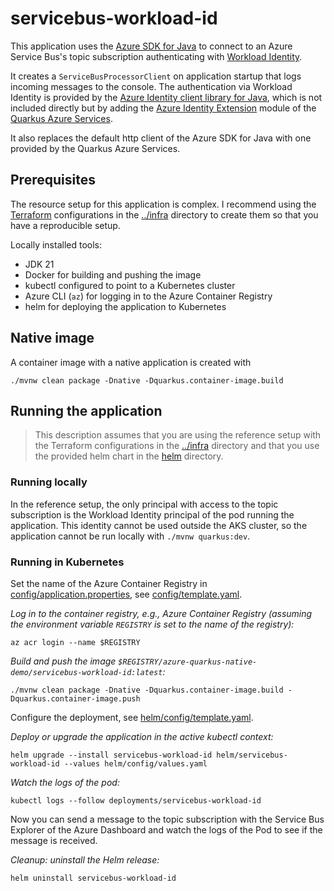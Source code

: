# servicebus-workload-id

This application uses the [Azure SDK for Java](https://github.com/Azure/azure-sdk-for-java) to connect to an Azure Service Bus's topic subscription
authenticating with [Workload Identity](https://learn.microsoft.com/en-us/azure/aks/workload-identity-overview?tabs=java).

It creates a `ServiceBusProcessorClient` on application startup that logs incoming messages to the console.
The authentication via Workload Identity is provided by the [Azure Identity client library for Java](https://github.com/Azure/azure-sdk-for-java/tree/main/sdk/identity/azure-identity#azure-identity-client-library-for-java),
which is not included directly but by adding the [Azure Identity Extension](https://github.com/quarkiverse/quarkus-azure-services/tree/main/common/azure-identity)
module of the [Quarkus Azure Services](https://github.com/quarkiverse/quarkus-azure-services).

It also replaces the default http client of the Azure SDK for Java with one provided by the Quarkus Azure Services.

## Prerequisites

The resource setup for this application is complex.
I recommend using the [Terraform](https://www.terraform.io/) configurations in the [../infra](../infra/README.md) directory to create them
so that you have a reproducible setup.

Locally installed tools:
- JDK 21
- Docker for building and pushing the image
- kubectl configured to point to a Kubernetes cluster
- Azure CLI (`az`) for logging in to the Azure Container Registry
- helm for deploying the application to Kubernetes

## Native image

A container image with a native application is created with 

```shell
./mvnw clean package -Dnative -Dquarkus.container-image.build
```

## Running the application

> This description assumes that you are using the reference setup with the Terraform configurations in the
> [../infra](../infra/README.md) directory and that you use the provided helm chart in the [helm](helm) directory.

### Running locally

In the reference setup, the only principal with access to the topic subscription is the
Workload Identity principal of the pod running the application.
This identity cannot be used outside the AKS cluster,
so the application cannot be run locally with `./mvnw quarkus:dev`.

### Running in Kubernetes

Set the name of the Azure Container Registry in [config/application.properties](src/main/resources/application.properties),
see [config/template.yaml](config/template.properties).

_Log in to the container registry, e.g., Azure Container Registry
(assuming the environment variable `REGISTRY` is set to the name of the registry):_

```shell
az acr login --name $REGISTRY
```

_Build and push the image `$REGISTRY/azure-quarkus-native-demo/servicebus-workload-id:latest`:_
```shell
./mvnw clean package -Dnative -Dquarkus.container-image.build -Dquarkus.container-image.push
```

Configure the deployment, see [helm/config/template.yaml](helm/config/template.yaml).

_Deploy or upgrade the application in the active kubectl context:_
```shell
helm upgrade --install servicebus-workload-id helm/servicebus-workload-id --values helm/config/values.yaml
```

_Watch the logs of the pod:_

```shell
kubectl logs --follow deployments/servicebus-workload-id
```

Now you can send a message to the topic subscription with the Service Bus Explorer of the Azure Dashboard
and watch the logs of the Pod to see if the message is received.

_Cleanup: uninstall the Helm release:_

```shell
helm uninstall servicebus-workload-id
```
